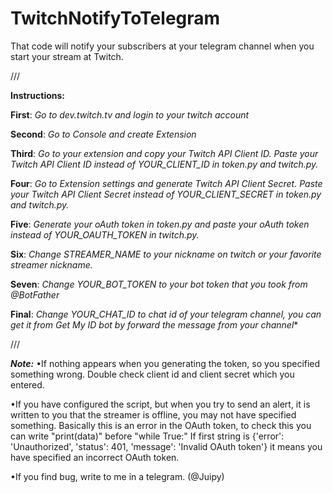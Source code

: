 # TwitchNotifyToTelegram
That code will notify your subscribers at your telegram channel when you start your stream at Twitch.

///

**Instructions:**

**First**: *Go to dev.twitch.tv and login to your twitch account*

**Second**: *Go to Console and create Extension*

**Third**: *Go to your extension and copy your Twitch API Client ID. Paste your Twitch API Client ID instead of YOUR_CLIENT_ID in token.py and twitch.py.*

**Four**: *Go to Extension settings and generate Twitch API Client Secret. Paste your Twitch API Client Secret instead of YOUR_CLIENT_SECRET in token.py and twitch.py.*

**Five**: *Generate your oAuth token in token.py and paste your oAuth token instead of YOUR_OAUTH_TOKEN in twitch.py.*

**Six**: *Change STREAMER_NAME to your nickname on twitch or your favorite streamer nickname.*

**Seven**: *Change YOUR_BOT_TOKEN to your bot token that you took from @BotFather*

**Final**: *Change YOUR_CHAT_ID to chat id of your telegram channel, you can get it from Get My ID bot by forward the message from your channel**

///

**_Note:_**
•If nothing appears when you generating the token, so you specified something wrong.
Double check client id and client secret which you entered.

•If you have configured the script, but when you try to send an alert, it is written to you that the streamer is offline, you may not have specified something.
Basically this is an error in the OAuth token, to check this you can write "print(data)" before "while True:"
If first string is {'error': 'Unauthorized', 'status': 401, 'message': 'Invalid OAuth token'} it means you have specified an incorrect OAuth token.

•If you find bug, write to me in a telegram. (@Juipy)
